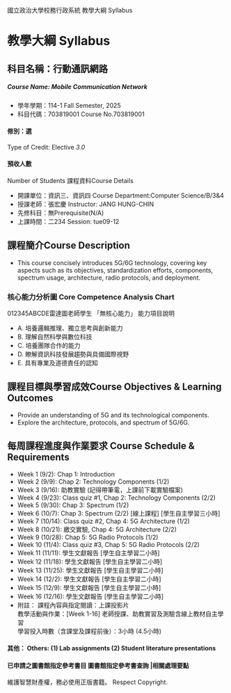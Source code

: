 國立政治大學校務行政系統 教學大綱 Syllabus
# 教學大綱 Syllabus
##  科目名稱：行動通訊網路
#####  Course Name: Mobile Communication Network
  * 學年學期：114-1 Fall Semester, 2025 
  * 科目代碼：703819001 Course No.703819001
#### 修別：選
Type of Credit: Elective 
_3.0_
#### 預收人數
Number of Students
課程資料Course Details
  * 開課單位：資訊三、資訊四 Course Department:Computer Science/B/3&4 
  * 授課老師：張宏慶 Instructor: JANG HUNG-CHIN 
  * 先修科目：無Prerequisite(N/A)
  * 上課時間：二234 Session: tue09-12 
##  課程簡介Course Description
  * This course concisely introduces 5G/6G technology, covering key aspects such as its objectives, standardization efforts, components, spectrum usage, architecture, radio protocols, and deployment.
###  核心能力分析圖 Core Competence Analysis Chart
012345ABCDE雷達圖老師學生
「無核心能力」 
能力項目說明
  * A. 培養邏輯推理、獨立思考與創新能力
  * B. 理解自然科學與數位科技
  * C. 培養團隊合作的能力
  * D. 瞭解資訊科技發展趨勢與具備國際視野
  * E. 具有專業及道德責任的認知
##  課程目標與學習成效Course Objectives & Learning Outcomes 
  * Provide an understanding of 5G and its technological components.
  * Explore the architecture, protocols, and spectrum of 5G/6G.
##  每周課程進度與作業要求 Course Schedule & Requirements
  * Week 1 (9/2): Chap 1: Introduction
  * Week 2 (9/9): Chap 2: Technology Components (1/2)
  * Week 3 (9/16): 助教實驗 (記得帶筆電，上課前下載實驗檔案)
  * Week 4 (9/23): Class quiz #1, Chap 2: Technology Components (2/2)
  * Week 5 (9/30): Chap 3: Spectrum (1/2)
  * Week 6 (10/7): Chap 3: Spectrum (2/2) [線上課程] [學生自主學習三小時]
  * Week 7 (10/14): Class quiz #2, Chap 4: 5G Architecture (1/2)
  * Week 8 (10/21): 繳交實驗, Chap 4: 5G Architecture (2/2)
  * Week 9 (10/28): Chap 5: 5G Radio Protocols (1/2)
  * Week 10 (11/4): Class quiz #3, Chap 5: 5G Radio Protocols (2/2)
  * Week 11 (11/11): 學生文獻報告 [學生自主學習二小時]
  * Week 12 (11/18): 學生文獻報告 [學生自主學習二小時]
  * Week 13 (11/25): 學生文獻報告 [學生自主學習二小時]
  * Week 14 (12/2): 學生文獻報告 [學生自主學習二小時]
  * Week 15 (12/9): 學生文獻報告 [學生自主學習二小時]
  * Week 16 (12/16): 學生文獻報告 [學生自主學習二小時]
  * 附註： 
課程內容與指定閱讀：上課投影片  
教學活動與作業：[Week 1-16] 老師授課、助教實習及測驗含線上教材自主學習  
學習投入時數（含課堂及課程前後）：3小時 (4.5小時)
####  其他： Others: (1) Lab assignments (2) Student literature presentations 
####  已申請之圖書館指定參考書目  圖書館指定參考書查詢 |相關處理要點
維護智慧財產權，務必使用正版書籍。 Respect Copyright.